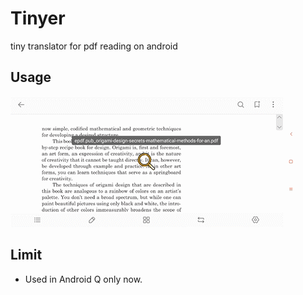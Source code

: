 # Tinyer
tiny translator for pdf reading on android

## Usage
![](Usage.gif)

## Limit
* Used in Android Q only now.
